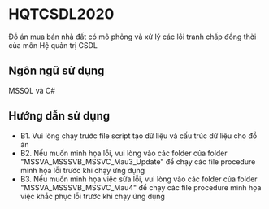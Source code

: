 # HQTCSDL2020
Đồ án mua bán nhà đất có mô phỏng và xử lý các lỗi tranh chấp đồng thời của môn Hệ quản trị CSDL


## Ngôn ngữ sử dụng
MSSQL và C#

## Hướng dẫn sử dụng 
- B1. Vui lòng chạy trước file script tạo dữ liệu và cấu trúc dữ liệu cho đồ án
- B2. Nếu muốn minh họa lỗi, vui lòng vào các folder của folder "MSSVA_MSSSVB_MSSVC_Mau3_Update" để chạy các file procedure minh họa lỗi trước khi chạy ứng dụng
- B3. Nếu muốn minh họa việc sửa lỗi, vui lòng vào các folder của folder "MSSVA_MSSSVB_MSSVC_Mau4" để chạy các file procedure minh họa việc khắc phục lỗi trước khi chạy ứng dụng
